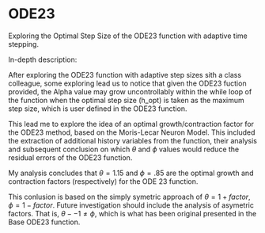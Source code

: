 # ODE23
Exploring the Optimal Step Size of the ODE23 function with adaptive time stepping. 

In-depth description:

After exploring the ODE23 function with adaptive step sizes sith a class colleague, some exploring lead us to notice that given the ODE23 fuction provided, the Alpha value may grow uncontrollably within the while loop of the function when the optimal step size (h_opt) is taken as the maximum step size, which is user defined in the ODE23 function. 

This lead me to explore the idea of an optimal growth/contraction factor for the ODE23 method, based on the Moris-Lecar Neuron Model. This included the extraction of additional history variables from the function, their analysis and subsequent conclusion on which $\theta$ and $\phi$ values would reduce the residual errors of the ODE23 function. 

My analysis concludes that $\theta = 1.15$ and $\phi = .85$ are the optimal growth and contraction factors (respectively) for the ODE 23 function. 

This conlusion is based on the simply symetric approach of $\theta = 1 + factor$, $\phi = 1 - factor$. Future investigation should include the analysis of asymetric factors. That is, $\theta - -1 \ne \phi$, which is what has been original presented in the Base ODE23 function.

